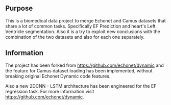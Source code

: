 ## Purpose
This is a biomedical data project to merge Echonet and Camus datasets that share a lot of common tasks. Specifically EF Prediction and heart's Left Ventricle segmentation.
Also it is a try to exploit new conclusions with the combination of the two datasets and also for each one separately.

## Information
The project has been forked from https://github.com/echonet/dynamic and the feature for Camus dataset loading has been implemented, without breaking original Echonet Dynamic code features.

Also a new 2DCNN - LSTM architecture has been engineered for the EF regression task. For more information visit https://github.com/echonet/dynamic.
